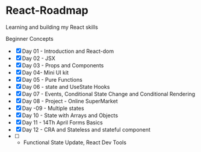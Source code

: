 # React-Roadmap
Learning and building my React skills 

Beginner Concepts
- [x] Day 01 - Introduction and React-dom
- [X] Day 02 - JSX 
- [X] Day 03 - Props and Components
- [X] Day 04- Mini UI kit
- [X] Day 05 - Pure Functions
- [X] Day 06 - state and UseState Hooks
- [X] Day 07 - Events, Conditional State Change and Conditional Rendering
- [X] Day 08 - Project - Online SuperMarket
- [X] Day -09 - Multiple states 
- [X] Day 10 - State with Arrays and Objects
- [X] Day 11 - 14Th April Forms Basics 
- [X] Day 12 - CRA and Stateless and stateful component 
- [ ] - Functional State Update, React Dev Tools
